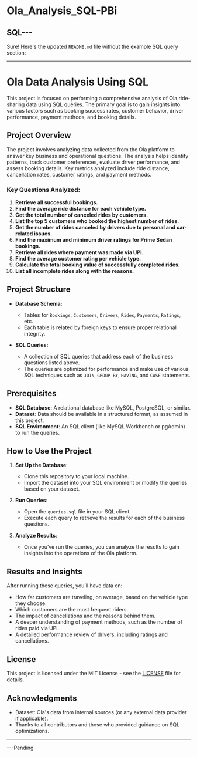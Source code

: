 # Ola_Analysis_SQL-PBi
## SQL---

Sure! Here's the updated `README.md` file without the example SQL query section:

---

# Ola Data Analysis Using SQL

This project is focused on performing a comprehensive analysis of Ola ride-sharing data using SQL queries. The primary goal is to gain insights into various factors such as booking success rates, customer behavior, driver performance, payment methods, and booking details.

## Project Overview

The project involves analyzing data collected from the Ola platform to answer key business and operational questions. The analysis helps identify patterns, track customer preferences, evaluate driver performance, and assess booking details. Key metrics analyzed include ride distance, cancellation rates, customer ratings, and payment methods.

### Key Questions Analyzed:
1. **Retrieve all successful bookings.**
2. **Find the average ride distance for each vehicle type.**
3. **Get the total number of canceled rides by customers.**
4. **List the top 5 customers who booked the highest number of rides.**
5. **Get the number of rides canceled by drivers due to personal and car-related issues.**
6. **Find the maximum and minimum driver ratings for Prime Sedan bookings.**
7. **Retrieve all rides where payment was made via UPI.**
8. **Find the average customer rating per vehicle type.**
9. **Calculate the total booking value of successfully completed rides.**
10. **List all incomplete rides along with the reasons.**

## Project Structure

- **Database Schema:**
  - Tables for `Bookings`, `Customers`, `Drivers`, `Rides`, `Payments`, `Ratings`, etc.
  - Each table is related by foreign keys to ensure proper relational integrity.

- **SQL Queries:**
  - A collection of SQL queries that address each of the business questions listed above.
  - The queries are optimized for performance and make use of various SQL techniques such as `JOIN`, `GROUP BY`, `HAVING`, and `CASE` statements.

## Prerequisites

- **SQL Database**: A relational database like MySQL, PostgreSQL, or similar.
- **Dataset**: Data should be available in a structured format, as assumed in this project.
- **SQL Environment**: An SQL client (like MySQL Workbench or pgAdmin) to run the queries.

## How to Use the Project

1. **Set Up the Database**:
   - Clone this repository to your local machine.
   - Import the dataset into your SQL environment or modify the queries based on your dataset.

2. **Run Queries**:
   - Open the `queries.sql` file in your SQL client.
   - Execute each query to retrieve the results for each of the business questions.

3. **Analyze Results**:
   - Once you’ve run the queries, you can analyze the results to gain insights into the operations of the Ola platform.

## Results and Insights

After running these queries, you’ll have data on:

- How far customers are traveling, on average, based on the vehicle type they choose.
- Which customers are the most frequent riders.
- The impact of cancellations and the reasons behind them.
- A deeper understanding of payment methods, such as the number of rides paid via UPI.
- A detailed performance review of drivers, including ratings and cancellations.

## License

This project is licensed under the MIT License - see the [LICENSE](LICENSE) file for details.

## Acknowledgments

- Dataset: Ola's data from internal sources (or any external data provider if applicable).
- Thanks to all contributors and those who provided guidance on SQL optimizations.

---



---Pending
